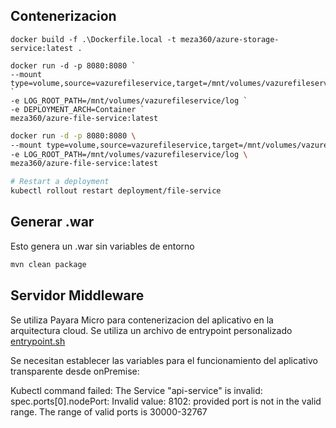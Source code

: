 ## Contenerizacion

```pwsh
docker build -f .\Dockerfile.local -t meza360/azure-storage-service:latest .
```

```pwsh
docker run -d -p 8080:8080 `
--mount type=volume,source=vazurefileservice,target=/mnt/volumes/vazurefileservice `
-e LOG_ROOT_PATH=/mnt/volumes/vazurefileservice/log `
-e DEPLOYMENT_ARCH=Container `
meza360/azure-file-service:latest
```

```bash
docker run -d -p 8080:8080 \
--mount type=volume,source=vazurefileservice,target=/mnt/volumes/vazurefileservice \
-e LOG_ROOT_PATH=/mnt/volumes/vazurefileservice/log \
meza360/azure-file-service:latest
```


```bash
# Restart a deployment
kubectl rollout restart deployment/file-service
```
## Generar .war
Esto genera un .war sin variables de entorno
```bash
mvn clean package
```

## Servidor Middleware
Se utiliza Payara Micro para contenerizacion del aplicativo en la arquitectura cloud. Se utiliza un archivo de entrypoint personalizado [entrypoint.sh](./container/entrypoint.sh) 


Se necesitan establecer las variables para el funcionamiento del aplicativo transparente desde onPremise:


Kubectl command failed: The Service "api-service" is invalid: spec.ports[0].nodePort: Invalid value: 8102: provided port is not in the valid range. The range of valid ports is 30000-32767
